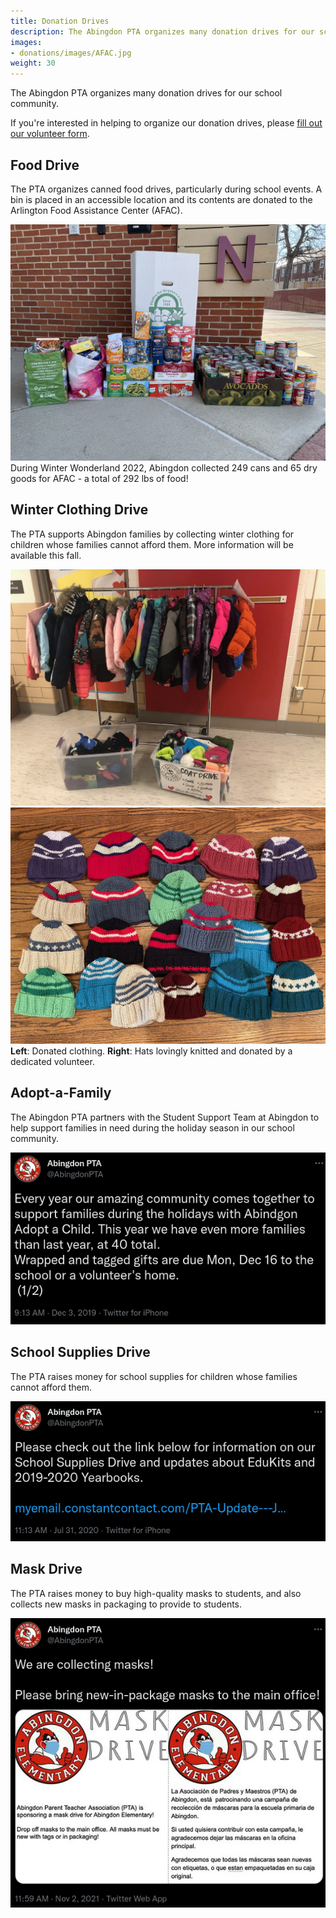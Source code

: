 ```yaml
---
title: Donation Drives
description: The Abingdon PTA organizes many donation drives for our school community.
images:
- donations/images/AFAC.jpg
weight: 30
---
```


The Abingdon PTA organizes many donation drives for our school community.

If you're interested in helping to organize our donation drives, please [fill out our volunteer form](https://docs.google.com/forms/d/e/1FAIpQLSdk4KJFIDuigz-EyhdPuWM_GejjZ5rpx9emd6jHxb2xKPQgGA/viewform?usp=sf_link).

## Food Drive

The PTA organizes canned food drives, particularly during school events. A bin is placed in an accessible location and its contents are donated to the Arlington Food Assistance Center (AFAC).

![249 cans and 65 dry goods in front of Abingdon that were collected by the PTA and donated to AFAC](images/AFAC.jpg)  
During Winter Wonderland 2022, Abingdon collected 249 cans and 65 dry goods for AFAC - a total of 292 lbs of food!

## Winter Clothing Drive

The PTA supports Abingdon families by collecting winter clothing for children whose families cannot afford them. More information will be available this fall.

![Donated jackets](images/Donation1.jpg)
![Donated, knitted hats](images/Donation2.jpg)  
**Left**: Donated clothing. **Right**: Hats lovingly knitted and donated by a dedicated volunteer.

## Adopt-a-Family

The Abingdon PTA partners with the Student Support Team at Abingdon to help support families in need during the holiday season in our school community.

![Twitter post describing the Adopt-a-Family drive](images/1201867065147248642.webp)

## School Supplies Drive

The PTA raises money for school supplies for children whose families cannot afford them.

![Twitter post describing the school supplies drive](images/1289217662661214208.webp)

## Mask Drive

The PTA raises money to buy high-quality masks to students, and also collects new masks in packaging to provide to students.

![Twitter post describing the mask drive](images/1455565332261883910.webp)